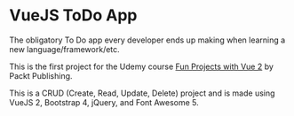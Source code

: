 # VueJS ToDo App

The obligatory To Do app every developer ends up making when learning a new language/framework/etc.

This is the first project for the Udemy course [Fun Projects with Vue 2](https://www.udemy.com/fun-projects-with-vue-2/) by Packt Publishing.

This is a CRUD (Create, Read, Update, Delete) project and is made using VueJS 2, Bootstrap 4, jQuery, and Font Awesome 5.
